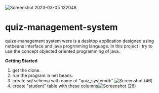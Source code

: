 ![Screenshot 2023-03-05 132048](https://user-images.githubusercontent.com/110671737/222954661-3a9e04d0-4748-49de-942e-96b36181152d.png)


# quiz-management-system
quize-management system were is a desktop application designed using netbeans interface and java progrmming language.
In this project I try to use the concept objected oriented programming of java.

**Getting Started**

1. get the clone.
2. run the program in net beans.
3. create sql schema with name of "quiz_systemdb" ![Screenshot (46)](https://user-images.githubusercontent.com/110671737/222984761-3efccb81-5353-430a-92be-2d9b06e6700b.png)
4. create "student" table with these columns![Screenshot (26)](https://user-images.githubusercontent.com/110671737/222985368-06cdfc0f-c7f6-40dd-8938-343d12271419.png)


